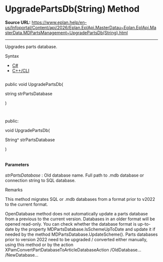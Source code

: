 # UpgradePartsDb(String) Method

**Source URL:** https://www.eplan.help/en-us/Infoportal/Content/api/2026/Eplan.EplApi.MasterDatau~Eplan.EplApi.MasterData.MDPartsManagement~UpgradePartsDb(String).html

---

Upgrades parts database.

Syntax

- [C#](#i-syntax-CS)
- [C++/CLI](#i-syntax-CPP2005)

```
```
public void UpgradePartsDb( 

   string strPartsDatabase

)
```
```

```
```
public:

void UpgradePartsDb( 

   String^ strPartsDatabase

)
```
```

#### Parameters

*strPartsDatabase*
:   Old database name. Full path to .mdb database or connection string to SQL database.

Remarks

This method migrates SQL or .mdb databases from a format prior to v2022 to the current format.  
  
OpenDatabase method does not automatically update a parts database from a previous to the current version. Databases in an older format will be opened read-only. You can check whether the database format is up-to-date by the property MDPartsDatabase.IsSchemeUpToDate and update it if needed by the method MDPartsDatabase.UpdateScheme(). Parts databases prior to version 2022 need to be upgraded / converted either manually, using this method or by the action XPamConvertPartDatabaseToArticleDatabaseAction /OldDatabase... /NewDatabase...
